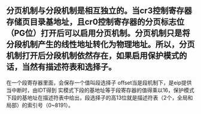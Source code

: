 分页机制与分段机制是相互独立的。当cr3控制寄存器存储页目录基地址，且cr0控制寄存器的分页标志位（PG位）打开后可以启用分页机制。分页机制只是将分段机制产生的线性地址转化为物理地址。所以，分页机制打开后分段机制依然存在，如果启用保护模式的话，当然有描述符表和选择子。
-----------------------------------
在一个段寄存器里面，会保存一个值叫段选择子
offset当是段机制下，是eip提供
当中断时，由IDT得到
实模式下段的基地址等于段寄存器的值得乘以16，保护模式下段的基地址在描述符表中给出，段选择子的高13位就是描述符表（2个，全局和局部）的索引号（0~8191）。 